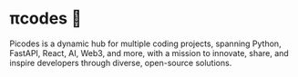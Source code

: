 # πcodes 🚀
Picodes is a dynamic hub for multiple coding projects, spanning Python, FastAPI, React, AI, Web3, and more, with a mission to innovate, share, and inspire developers through diverse, open-source solutions.
